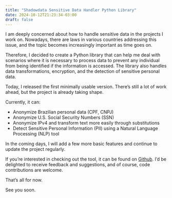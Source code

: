 ```yaml
---
title: "Shadowdata Sensitive Data Handler Python Library"
date: 2024-10-12T21:23:34-03:00
draft: false
---
```


I am deeply concerned about how to handle sensitive data in the projects I work on. Nowadays, there are laws in various countries addressing this issue, and the topic becomes increasingly important as time goes on.

Therefore, I decided to create a Python library that can help me deal with scenarios where it is necessary to process data to prevent any individual from being identified if the information is accessed. The library also handles data transformations, encryption, and the detection of sensitive personal data.

Today, I released the first minimally usable version. There’s still a lot of work ahead, but the project is already taking shape.

Currently, it can:

* Anonymize Brazilian personal data (CPF, CNPJ)
* Anonymize U.S. Social Security Numbers (SSN)
* Anonymize IPv4 and transform text more easily through substitutions
* Detect Sensitive Personal Information (PII) using a Natural Language Processing (NLP) tool

In the coming days, I will add a few more basic features and continue to update the project regularly.

If you’re interested in checking out the tool, it can be found on [Github](https://github.com/adlermedrado/ShadowData). I’d be delighted to receive feedback and suggestions, and of course, code contributions are welcome.

That’s all for now.

See you soon.
